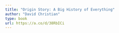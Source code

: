 ```yaml
---
title: "Origin Story: A Big History of Everything"
author: "David Christian"
type: book
url: https://a.co/d/38RbICi
---
```

